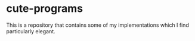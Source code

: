 # cute-programs
This is a repository that contains some of my implementations which I find particularly elegant.
